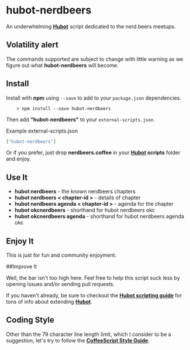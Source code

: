 # hubot-nerdbeers

An underwhelming **[Hubot][hubot]** script dedicated to the nerd beers meetups.

[hubot]: https://github.com/github/hubot

## Volatility alert
The commands supported are subject to change with little warning as we figure out what **hubot-nerdbeers** will become.

## Install

Install with **npm** using ```--save``` to add to your ```package.json``` dependencies.
```
	> npm install --save hubot-nerdbeers
```

Then add **"hubot-nerdbeers"** to your ```external-scripts.json```.

Example external-scripts.json
```json
["hubot-nerdbeers"]
```

Or if you prefer, just drop **nerdbeers.coffee** in your **[Hubot][hubot] scripts** folder and enjoy.

## Use It

- **hubot nerdbeers** - the known nerdbeers chapters
- **hubot nerdbeers < chapter-id >** - details of chapter
- **hubot nerdbeers agenda < chapter-id >** - agenda for the chapter
- **hubot okcnerdbeers** - shorthand for hubot nerdbeers okc
- **hubot okcnerdbeers agenda** - shorthand for hubot nerdbeers agenda okc

## Enjoy It

This is just for fun and community enjoyment.

##Improve It

Well, the bar isn't too high here. Feel free to help this script suck less by opening issues and/or sending pull requests. 

If you haven't already, be sure to checkout the **[Hubot scripting guide](https://github.com/github/hubot/blob/master/docs/scripting.md)** for tons of info about extending **[Hubot][hubot]**.

## Coding Style

Other than the 79 character line length limit, which I consider to be a suggestion, let's try to follow the **[CoffeeScript Style Guide](https://github.com/polarmobile/coffeescript-style-guide)**. 
